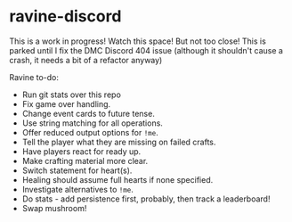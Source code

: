 # ravine-discord

This is a work in progress! Watch this space! But not too close!
This is parked until I fix the DMC Discord 404 issue (although it shouldn't cause a crash, it needs a bit of a refactor anyway)

Ravine to-do:
* Run git stats over this repo
* Fix game over handling.
* Change event cards to future tense.
* Use string matching for all operations.
* Offer reduced output options for `!me`.
* Tell the player what they are missing on failed crafts.
* Have players react for ready up.
* Make crafting material more clear.
* Switch statement for heart(s).
* Healing should assume full hearts if none specified.
* Investigate alternatives to `!me`.
* Do stats - add persistence first, probably, then track a leaderboard!
* Swap mushroom!
